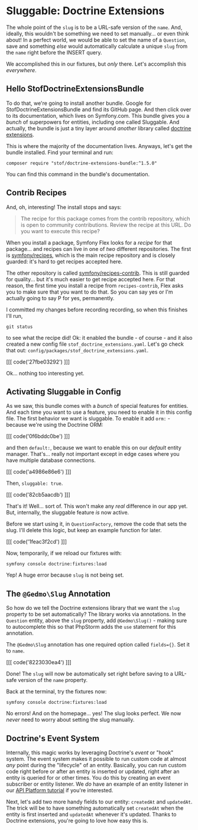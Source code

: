 # Sluggable: Doctrine Extensions

The whole point of the `slug` is to be a URL-safe version of the `name`. And,
ideally, this wouldn't be something we need to set manually... or even think about!
In a perfect world, we would be able to set the name of a `Question`, save and
something *else* would automatically calculate a unique `slug` from the `name` right
before the INSERT query.

We accomplished this in our fixtures, but *only* there. Let's accomplish this
*everywhere*.

## Hello StofDoctrineExtensionsBundle

To do that, we're going to install another bundle. Google for
StofDoctrineExtensionsBundle and find its GitHub page. And then click
over to its documentation, which lives on Symfony.com. This bundle gives you a
*bunch* of superpowers for entities, including one called Sluggable. And
actually, the bundle is just a tiny layer around *another* library called
[doctrine extensions](https://github.com/Atlantic18/DoctrineExtensions).

This is where the majority of the documentation lives. Anyways, let's get the bundle
installed. Find your terminal and run:

```terminal
composer require "stof/doctrine-extensions-bundle:^1.5.0"
```
You can find this command in the bundle's documentation.

## Contrib Recipes

And, oh, interesting! The install stops and says:

> The recipe for this package comes from the contrib repository, which is open
> to community contributions. Review the recipe at this URL.
> Do you want to execute this recipe?

When you install a package, Symfony Flex looks for a *recipe* for that package...
and recipes can live in one of *two* different repositories. The first is
[symfony/recipes](https://github.com/symfony/recipes), which is the main recipe
repository and is closely guarded: it's hard to get recipes accepted here.

The other repository is called
[symfony/recipes-contrib](https://github.com/symfony/recipes-contrib). This is still
guarded for quality... but it's much easier to get recipe accepted here. For that
reason, the first time you install a recipe from `recipes-contrib`, Flex asks
you to make sure that you want to do that. So you can say yes or I'm actually going
to  say P for yes, permanently.

I committed my changes before recording recording, so when this finishes I'll run,

```terminal
git status
```

to see what the recipe did! Ok: it enabled the bundle - of course - and it also
created a new config file `stof_doctrine_extensions.yaml`. Let's go check that out:
`config/packages/stof_doctrine_extensions.yaml`.

[[[ code('27fbe03292') ]]]

Ok... nothing too interesting yet.

## Activating Sluggable in Config

As we saw, this bundle comes with a *bunch* of special features for entities.
And each time you want to use a feature, you need to enable it in this config file.
The first behavior we want is sluggable. To enable it add `orm:` - because we're
using the Doctrine ORM:

[[[ code('0f6bddc0be') ]]]

and then `default:`, because we want to enable this on our *default* entity manager. 
That's... really not important except in edge cases where you have multiple 
database connections. 

[[[ code('a4986e86e6') ]]]

Then, `sluggable: true`.

[[[ code('82cb5aacdb') ]]]

That's it! Well... sort of. This won't make any *real* difference in our app yet.
But, internally, the sluggable feature *is* now active.

Before we start using it, in `QuestionFactory`, remove the code that sets the slug.
I'll delete this logic, but keep an example function for later.

[[[ code('1feac3f2cd') ]]]

Now, temporarily, if we reload our fixtures with:

```terminal
symfony console doctrine:fixtures:load
```

Yep! A huge error because `slug` is not being set.

## The `@Gedmo\Slug` Annotation

So how do we tell the Doctrine extensions library that we want the `slug` property
to be set automatically? The library works via annotations. In the `Question`
entity, above the `slug` property, add `@Gedmo\Slug()` - making sure to autocomplete
this so that PhpStorm adds the `use` statement for this annotation.

The `@Gedmo\Slug` annotation has one required option called `fields={}`. Set it to
`name`.

[[[ code('8223030ea4') ]]]

Done! The `slug` will now be automatically set right before saving to a URL-safe
version of the `name` property.

Back at the terminal, try the fixtures now:

```terminal-silent
symfony console doctrine:fixtures:load
```

No errors! And on the homepage... yes! The slug looks perfect. We now *never* need
to worry about setting the slug manually.

## Doctrine's Event System

Internally, this magic works by leveraging Doctrine's *event* or "hook"
system. The event system makes it possible to run custom code at almost *any*
point during the "lifecycle" of an entity. Basically, you can run custom code
right before or after an entity is inserted or updated, right after an entity
is queried for or other times. You do this by creating an event subscriber or
entity listener. We *do* have an example of an entity listener in our
[API Platform tutorial](https://symfonycasts.com/screencast/api-platform-security/entity-listener) if you're interested.

Next, let's add two more handy fields to our entity: `createdAt` and `updatedAt`.
The trick will be to have something automatically set `createdAt` when the entity
is first inserted and `updatedAt` whenever it's updated. Thanks to
Doctrine extensions, you're going to love how easy this is.
